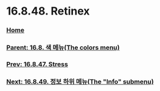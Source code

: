 # 16.8.48. Retinex

### [Home](./00-home.md)
### [Parent: 16.8. 색 메뉴(The colors menu)](./16-08-00-the-colors-menu.md)
### [Prev: 16.8.47. Stress](./16-08-47-stress.md)
### [Next: 16.8.49. 정보 하위 메뉴(The "Info" submenu)](./16-08-49-the-info-submenu.md)
